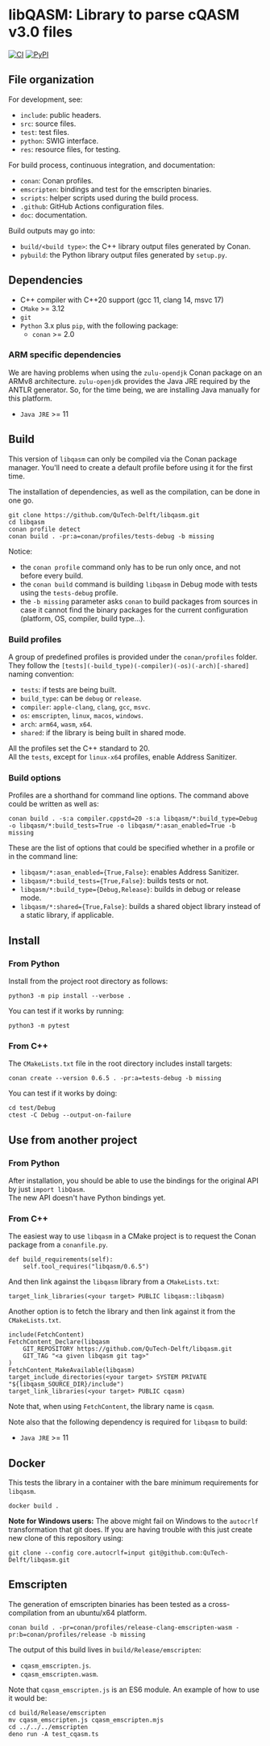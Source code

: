 # libQASM: Library to parse cQASM v3.0 files

[![CI](https://github.com/QuTech-Delft/libqasm/workflows/Test/badge.svg)](https://github.com/qutech-delft/libqasm/actions)
[![PyPI](https://badgen.net/pypi/v/libqasm)](https://pypi.org/project/libqasm/)

## File organization

For development, see:

- `include`: public headers.
- `src`: source files.
- `test`: test files.
- `python`: SWIG interface.
- `res`: resource files, for testing.

For build process, continuous integration, and documentation:

- `conan`: Conan profiles.
- `emscripten`: bindings and test for the emscripten binaries.
- `scripts`: helper scripts used during the build process.
- `.github`: GitHub Actions configuration files.
- `doc`: documentation.

Build outputs may go into:

- `build/<build type>`: the C++ library output files generated by Conan.
- `pybuild`: the Python library output files generated by `setup.py`.

## Dependencies

* C++ compiler with C++20 support (gcc 11, clang 14, msvc 17)
* `CMake` >= 3.12
* `git`
* `Python` 3.x plus `pip`, with the following package:
  * `conan` >= 2.0
  
### ARM specific dependencies

We are having problems when using the `zulu-opendjk` Conan package on an ARMv8 architecture.
`zulu-openjdk` provides the Java JRE required by the ANTLR generator.
So, for the time being, we are installing Java manually for this platform.

* `Java JRE` >= 11

## Build

This version of `libqasm` can only be compiled via the Conan package manager.
You'll need to create a default profile before using it for the first time.

The installation of dependencies, as well as the compilation, can be done in one go.

```
git clone https://github.com/QuTech-Delft/libqasm.git
cd libqasm
conan profile detect
conan build . -pr:a=conan/profiles/tests-debug -b missing
```

Notice:
- the `conan profile` command only has to be run only once, and not before every build.
- the `conan build` command is building `libqasm` in Debug mode with tests using the `tests-debug` profile.
- the `-b missing` parameter asks `conan` to build packages from sources
in case it cannot find the binary packages for the current configuration (platform, OS, compiler, build type...). 

### Build profiles

A group of predefined profiles is provided under the `conan/profiles` folder.<br/>
They follow the `[tests](-build_type)(-compiler)(-os)(-arch)[-shared]` naming convention:
  - `tests`: if tests are being built.
  - `build_type`: can be `debug` or `release`.
  - `compiler`: `apple-clang`, `clang`, `gcc`, `msvc`.
  - `os`: `emscripten`, `linux`, `macos`, `windows`.
  - `arch`: `arm64`, `wasm`, `x64`.
  - `shared`: if the library is being built in shared mode.

All the profiles set the C++ standard to 20.<br/>
All the `tests`, except for `linux-x64` profiles, enable Address Sanitizer.

### Build options

Profiles are a shorthand for command line options. The command above could be written as well as: 

```
conan build . -s:a compiler.cppstd=20 -s:a libqasm/*:build_type=Debug -o libqasm/*:build_tests=True -o libqasm/*:asan_enabled=True -b missing
```

These are the list of options that could be specified whether in a profile or in the command line:

- `libqasm/*:asan_enabled={True,False}`: enables Address Sanitizer.
- `libqasm/*:build_tests={True,False}`: builds tests or not.
- `libqasm/*:build_type={Debug,Release}`: builds in debug or release mode.
- `libqasm/*:shared={True,False}`: builds a shared object library instead of a static library, if applicable.

## Install

### From Python

Install from the project root directory as follows:

```
python3 -m pip install --verbose .
```

You can test if it works by running:

```
python3 -m pytest
```

### From C++

The `CMakeLists.txt` file in the root directory includes install targets:

```
conan create --version 0.6.5 . -pr:a=tests-debug -b missing
```

You can test if it works by doing:

```
cd test/Debug
ctest -C Debug --output-on-failure
```

## Use from another project

### From Python

After installation, you should be able to use the bindings for the original API by just `import libQasm`.<br/>
The new API doesn't have Python bindings yet.

### From C++

The easiest way to use `libqasm` in a CMake project is to request the Conan package from a `conanfile.py`.

```
def build_requirements(self):
    self.tool_requires("libqasm/0.6.5")
```

And then link against the `libqasm` library from a `CMakeLists.txt`: 

```
target_link_libraries(<your target> PUBLIC libqasm::libqasm)
```

Another option is to fetch the library and then link against it from the `CMakeLists.txt`. 

```
include(FetchContent)
FetchContent_Declare(libqasm
    GIT_REPOSITORY https://github.com/QuTech-Delft/libqasm.git
    GIT_TAG "<a given libqasm git tag>"
)
FetchContent_MakeAvailable(libqasm)
target_include_directories(<your target> SYSTEM PRIVATE "${libqasm_SOURCE_DIR}/include")
target_link_libraries(<your target> PUBLIC cqasm)
```

Note that, when using `FetchContent`, the library name is `cqasm`.

Note also that the following dependency is required for `libqasm` to build:

* `Java JRE` >= 11

## Docker

This tests the library in a container with the bare minimum requirements for `libqasm`.

```
docker build .
```

**Note for Windows users:** The above might fail on Windows to the `autocrlf` transformation that git does.
If you are having trouble with this just create new clone of this repository using:

```
git clone --config core.autocrlf=input git@github.com:QuTech-Delft/libqasm.git
```

## Emscripten

The generation of emscripten binaries has been tested as a cross-compilation from an ubuntu/x64 platform.

```
conan build . -pr=conan/profiles/release-clang-emscripten-wasm -pr:b=conan/profiles/release -b missing
```

The output of this build lives in `build/Release/emscripten`:
- `cqasm_emscripten.js`.
- `cqasm_emscripten.wasm`.

Note that `cqasm_emscripten.js` is an ES6 module. An example of how to use it would be:

```
cd build/Release/emscripten
mv cqasm_emscripten.js cqasm_emscripten.mjs
cd ../../../emscripten
deno run -A test_cqasm.ts
```